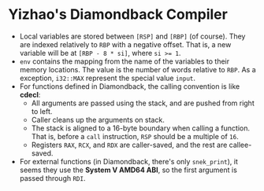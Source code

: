 # Yizhao's Diamondback Compiler

- Local variables are stored between `[RSP]` and `[RBP]` (of course). They are indexed relatively to `RBP` with a negative offset. That is, a new variable will be at `[RBP - 8 * si]`, where `si >= 1`.
- `env` contains the mapping from the name of the variables to their memory locations. The value is the number of words relative to `RBP`. As a exception, `i32::MAX` represent the special value `input`.
- For functions defined in Diamondback, the calling convention is like **cdecl**:
    - All arguments are passed using the stack, and are pushed from right to left.
    - Caller cleans up the arguments on stack.
    - The stack is aligned to a 16-byte boundary when calling a function. That is, before a `call` instruction, `RSP` should be a multiple of `16`.
    - Registers `RAX`, `RCX`, and `RDX` are caller-saved, and the rest are callee-saved.
- For external functions (in Diamondback, there's only `snek_print`), it seems they use the **System V AMD64 ABI**, so the first argument is passed through `RDI`.